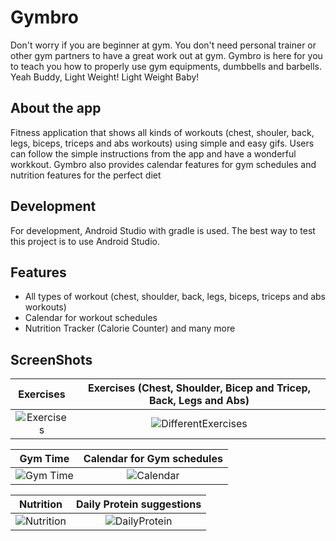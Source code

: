 # Gymbro

Don't worry if you are beginner at gym. You don't need personal trainer or other gym partners to have a great work out at gym.
Gymbro is here for you to teach you how to properly use gym equipments, dumbbells and barbells.
Yeah Buddy, Light Weight! Light Weight Baby!

## About the app
Fitness application that shows all kinds of workouts (chest, shouler, back, legs, biceps, triceps and abs workouts) using simple and easy gifs.
Users can follow the simple instructions from the app and have a wonderful workkout.
Gymbro also provides calendar features for gym schedules and nutrition features for the perfect diet 

## Development

For development, Android Studio with gradle is used. The best way to test this project is to use Android Studio.


## Features
- All types of workout (chest, shoulder, back, legs, biceps, triceps and abs workouts)
- Calendar for workout schedules
- Nutrition Tracker (Calorie Counter) and many more

## ScreenShots
Exercises                   |Exercises (Chest, Shoulder, Bicep and Tricep, Back, Legs and Abs)              
:-------------------------:|:-------------------------:
![Exercises](https://github.com/sithukaungset/gymbro/blob/main/gymbro_photos/Screenshot%20from%202022-05-16%2010-39-29.png) | ![DifferentExercises](https://github.com/sithukaungset/gymbro/blob/main/gymbro_photos/Screenshot%20from%202022-05-16%2010-39-36.png)

Gym Time                |Calendar for Gym schedules                
:-------------------------:|:-------------------------:
![Gym Time](https://github.com/sithukaungset/gymbro/blob/main/gymbro_photos/Screenshot%20from%202022-05-16%2010-40-30.png) | ![Calendar](https://github.com/sithukaungset/gymbro/blob/main/gymbro_photos/Screenshot%20from%202022-05-16%2010-40-35.png)

Nutrition               |Daily Protein suggestions                
:-------------------------:|:-------------------------:
![Nutrition](https://github.com/sithukaungset/gymbro/blob/main/gymbro_photos/Screenshot%20from%202022-05-16%2010-40-43.png) | ![DailyProtein](https://github.com/sithukaungset/gymbro/blob/main/gymbro_photos/Screenshot%20from%202022-05-16%2010-40-49.png)
